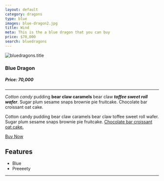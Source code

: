```yaml
---
layout: default
category: dragons
type: blue
images: blue-dragon2.jpg
title: Wind
meta: This is the a blue dragon that you can buy
price: $70,000
search: bluedragons
---
```


<img class="img-flex individual" src="{{site.baseurl}}/images/blue-dragon2.jpg" alt="bluedragons.title">

### Blue Dragon
##### Price: 70,000

---

*Cotton candy* pudding **bear claw caramels** bear claw ***toffee sweet roll wafer***. Sugar plum sesame snaps brownie pie fruitcake. Chocolate bar croissant oat cake.

Cotton candy pudding bear claw caramels bear claw toffee sweet roll wafer. Sugar plum sesame snaps brownie pie fruitcake. [Chocolate bar croissant oat cake.]()

<a class="btn2" href="{{site.baseurl}}/cart/"> Buy Now</a>

## Features

- Blue
- Preeeety

<hr>
